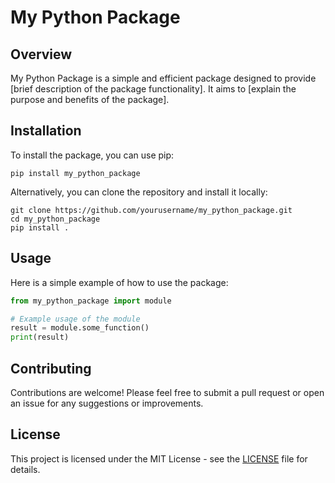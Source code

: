 # My Python Package

## Overview
My Python Package is a simple and efficient package designed to provide [brief description of the package functionality]. It aims to [explain the purpose and benefits of the package].

## Installation
To install the package, you can use pip:

```
pip install my_python_package
```

Alternatively, you can clone the repository and install it locally:

```
git clone https://github.com/yourusername/my_python_package.git
cd my_python_package
pip install .
```

## Usage
Here is a simple example of how to use the package:

```python
from my_python_package import module

# Example usage of the module
result = module.some_function()
print(result)
```

## Contributing
Contributions are welcome! Please feel free to submit a pull request or open an issue for any suggestions or improvements.

## License
This project is licensed under the MIT License - see the [LICENSE](LICENSE) file for details.